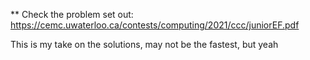 ** Check the problem set out: https://cemc.uwaterloo.ca/contests/computing/2021/ccc/juniorEF.pdf

This is my take on the solutions, may not be the fastest, but yeah
